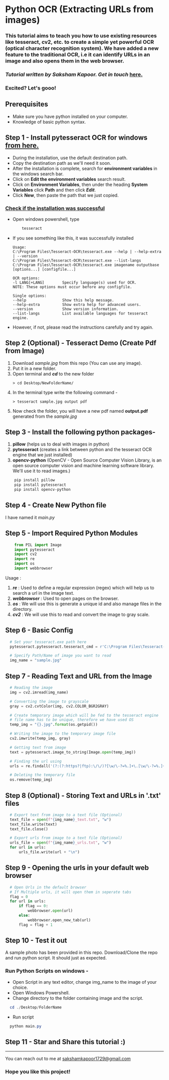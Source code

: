 # Python OCR (Extracting URLs from images)

### This tutorial aims to teach you how to use existing resources like tesseract, cv2, etc. to create a simple yet powerful OCR (optical character recognition system). We have added a new feature to the traditional OCR, i.e it can identify URLs in an image and also opens them in the web browser.

### _Tutorial written by Saksham Kapoor. Get in touch_ [here.](https://www.linkedin.com/in/saksham-kapoor/)

### Excited? Let's gooo!

## Prerequisites

- Make sure you have python installed on your computer.
- Knowledge of basic python syntax.

## Step 1 - Install pytesseract OCR for windows [from here.](https://github.com/UB-Mannheim/tesseract/wiki)

- During the installation, use the default destination path.
- Copy the destination path as we'll need it soon.
- After the installation is complete, search for **environment variables** in the windows search bar.
- Click on **Edit the environment variables** search result.
- Click on **Environment Variables**, then under the heading **System Variables** click **Path** and then click **_Edit_**.
- Click **New**, then paste the path that we just copied.

### <ins>Check if the installation was successful</ins>

- Open windows powershell, type
  ```powershell
      tesseract
  ```
- If you see something like this, it was successfully installed

  ```
  Usage:
  C:\Program Files\Tesseract-OCR\tesseract.exe --help | --help-extra | --version
  C:\Program Files\Tesseract-OCR\tesseract.exe --list-langs
  C:\Program Files\Tesseract-OCR\tesseract.exe imagename outputbase [options...] [configfile...]

  OCR options:
  -l LANG[+LANG]        Specify language(s) used for OCR.
  NOTE: These options must occur before any configfile.

  Single options:
  --help                Show this help message.
  --help-extra          Show extra help for advanced users.
  --version             Show version information.
  --list-langs          List available languages for tesseract engine.

  ```

- However, if not, please read the instructions carefully and try again.

## Step 2 (Optional) - Tesseract Demo (Create Pdf from Image)

1. Download _sample.jpg_ from this repo (You can use any image).
2. Put it in a new folder.
3. Open terminal and **_cd_** to the new folder
   ```
   > cd Desktop/NewFolderName/
   ```
4. In the terminal type write the following command -
   ```
   > tesseract sample.jpg output pdf
   ```
5. Now check the folder, you will have a new pdf named **output.pdf** generated from the _sample.jpg_

## Step 3 - Install the following python packages-

1.  **pillow** (helps us to deal with images in python)
2.  **pytesseract** (creates a link between python and the tesseract OCR engine that we just installed)
3.  **opencv-python** (OpenCV - Open Source Computer Vision Library, is an open source computer vision and machine learning software library. We'll use it to read images.)

```powershell
    pip install pillow
    pip install pytesseract
    pip install opencv-python
```

## Step 4 - Create New Python file

I have named it _main.py_

## Step 5 - Import Required Python Modules

```python
    from PIL import Image
    import pytesseract
    import cv2
    import re
    import os
    import webbrowser
```

Usage :

1. **_re_** : Used to define a regular expression (regex) which will help us to search a url in the image text.
2. **_webbrowser_** : Used to open pages on the browser.
3. **_os_** : We will use this is generate a unique id and also manage files in the directory.
4. **_cv2_** : We will use this to read and convert the image to gray scale.

## Step 6 - Basic Config

```python
  # Set your tesseract.exe path here
  pytesseract.pytesseract.tesseract_cmd = r'C:\Program Files\Tesseract-OCR\tesseract.exe'

  # Specify Path/Name of image you want to read
  img_name = "sample.jpg"
```

## Step 7 - Reading Text and URL from the Image

```python
  # Reading the image
  img = cv2.imread(img_name)

  # Converting the image to grayscale
  gray = cv2.cvtColor(img, cv2.COLOR_BGR2GRAY)

  # Create temporary image which will be fed to the tesseract engine
  # file name has to be unique, therefore we have used OS
  temp_img = "{}.jpg".format(os.getpid())

  # Writing the image to the temporary image file
  cv2.imwrite(temp_img, gray)

  # Getting text from image
  text = pytesseract.image_to_string(Image.open(temp_img))

  # Finding the url using
  urls = re.findall('(?:(?:https?|ftp):\/\/)?[\w/\-?=%.]+\.[\w/\-?=%.]+', text)

  # Deleting the temporary file
  os.remove(temp_img)

```

## Step 8 (Optional) - Storing Text and URLs in '.txt' files

```python
  # Export text from image to a text file (Optional)
  text_file = open(f"{img_name}_text.txt", "w")
  text_file.write(text)
  text_file.close()

  # Export urls from image to a text file (Optional)
  urls_file = open(f"{img_name}_urls.txt", "w")
  for url in urls:
      urls_file.write(url + "\n")

```

## Step 9 - Opening the urls in your default web browser

```python
  # Open Urls in the default browser
  # If Multiple urls, it will open them in seperate tabs
  flag = 0
  for url in urls:
      if flag == 0:
          webbrowser.open(url)
      else:
          webbrowser.open_new_tab(url)
      flag = flag + 1

```

## Step 10 - Test it out

A sample photo has been provided in this repo.
Download/Clone the repo and run python script. It should just as expected.

### Run Python Scripts on windows -

- Open Script in any text editor, change img_name to the image of your choice.
- Open Windows Powershell.
- Change directory to the folder containing image and the script.

```powershell
  cd ./Desktop/FolderName
```

- Run script

```powershell
  python main.py
```

## Step 11 - Star and Share this tutorial :)

---

You can reach out to me at sakshamkapoor1729@gmail.com

### Hope you like this project!
